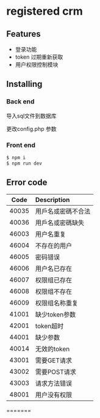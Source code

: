 # registered crm


## Features

- 登录功能
- token 过期重新获取
- 用户权限控制模块


## Installing


### Back end


导入sql文件到数据库

更改config.php 参数


### Front end


```bash
$ npm i
$ npm run dev
```


## Error code



| Code          | Description    |
| ------------- |:---------------|
| 40035         |用戶名或密碼不合法|
| 40036         |用戶名或密碼缺失  |
| 46003         |用户名重复     |
| 46004         |不存在的用户     |
| 46005         |密码错误         |
| 46006         |用户名已存在     |
| 46007         |权限组已存在     |
| 46008         |权限组不存在    |
| 46009         |权限组名称重复    |
| 41001         |缺少token参数    |
| 42001         |token超时        |
| 44001         |缺少参数    |
| 40014         |无效的token     |
| 43001         |需要GET请求      |
| 43002         |需要POST请求     |
| 43003         |请求方法错误     |
| 48001         |用户没有权限     |
=======

